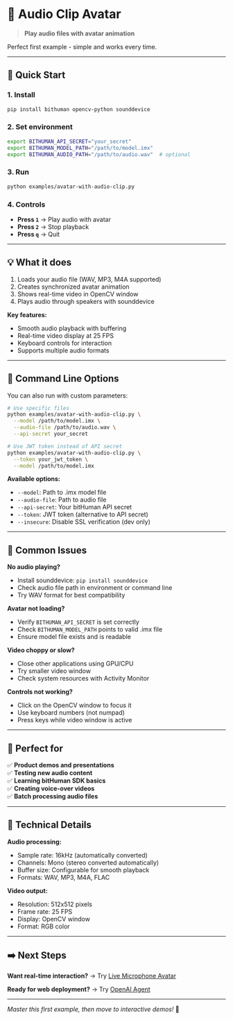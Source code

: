 # 🎵 Audio Clip Avatar

> **Play audio files with avatar animation**

Perfect first example - simple and works every time.

---

## 🚀 Quick Start

### 1. Install
```bash
pip install bithuman opencv-python sounddevice
```

### 2. Set environment
```bash
export BITHUMAN_API_SECRET="your_secret"
export BITHUMAN_MODEL_PATH="/path/to/model.imx"
export BITHUMAN_AUDIO_PATH="/path/to/audio.wav"  # optional
```

### 3. Run
```bash
python examples/avatar-with-audio-clip.py
```

### 4. Controls
- **Press `1`** → Play audio with avatar
- **Press `2`** → Stop playback
- **Press `q`** → Quit

---

## 💡 What it does

1. Loads your audio file (WAV, MP3, M4A supported)
2. Creates synchronized avatar animation 
3. Shows real-time video in OpenCV window
4. Plays audio through speakers with sounddevice

**Key features:**
- Smooth audio playback with buffering
- Real-time video display at 25 FPS
- Keyboard controls for interaction
- Supports multiple audio formats

---

## 🔧 Command Line Options

You can also run with custom parameters:

```bash
# Use specific files
python examples/avatar-with-audio-clip.py \
  --model /path/to/model.imx \
  --audio-file /path/to/audio.wav \
  --api-secret your_secret

# Use JWT token instead of API secret
python examples/avatar-with-audio-clip.py \
  --token your_jwt_token \
  --model /path/to/model.imx
```

**Available options:**
- `--model`: Path to .imx model file
- `--audio-file`: Path to audio file  
- `--api-secret`: Your bitHuman API secret
- `--token`: JWT token (alternative to API secret)
- `--insecure`: Disable SSL verification (dev only)

---

## 🔧 Common Issues

**No audio playing?**
- Install sounddevice: `pip install sounddevice`
- Check audio file path in environment or command line
- Try WAV format for best compatibility

**Avatar not loading?**
- Verify `BITHUMAN_API_SECRET` is set correctly
- Check `BITHUMAN_MODEL_PATH` points to valid .imx file
- Ensure model file exists and is readable

**Video choppy or slow?**
- Close other applications using GPU/CPU
- Try smaller video window
- Check system resources with Activity Monitor

**Controls not working?**
- Click on the OpenCV window to focus it
- Use keyboard numbers (not numpad)
- Press keys while video window is active

---

## 🎯 Perfect for

✅ **Product demos and presentations**  
✅ **Testing new audio content**  
✅ **Learning bitHuman SDK basics**  
✅ **Creating voice-over videos**  
✅ **Batch processing audio files**

---

## 🔧 Technical Details

**Audio processing:**
- Sample rate: 16kHz (automatically converted)
- Channels: Mono (stereo converted automatically)
- Buffer size: Configurable for smooth playback
- Formats: WAV, MP3, M4A, FLAC

**Video output:**
- Resolution: 512x512 pixels
- Frame rate: 25 FPS
- Display: OpenCV window
- Format: RGB color

---

## ➡️ Next Steps

**Want real-time interaction?** → Try [Live Microphone Avatar](avatar-with-microphone.md)

**Ready for web deployment?** → Try [OpenAI Agent](livekit-openai-agent.md)

---

*Master this first example, then move to interactive demos!* 🚀 